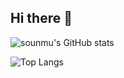 ## Hi there 👋

![sounmu's GitHub stats](https://github-readme-stats.vercel.app/api?username=sounmu&show_icons=true&count_private=true )

![Top Langs](https://github-readme-stats.vercel.app/api/top-langs/?username=sounmu&layout=compact&exclude_repo=ku_cose221_Backup,ku_cose215_Backup,ku_cose215,ku_cose101)

<!--
**sounmu/sounmu** is a ✨ _special_ ✨ repository because its `README.md` (this file) appears on your GitHub profile.

Here are some ideas to get you started:

- 🔭 I’m currently working on ...
- 🌱 I’m currently learning ...
- 👯 I’m looking to collaborate on ...
- 🤔 I’m looking for help with ...
- 💬 Ask me about ...
- 📫 How to reach me: ...
- 😄 Pronouns: ...
- ⚡ Fun fact: ...
-->
